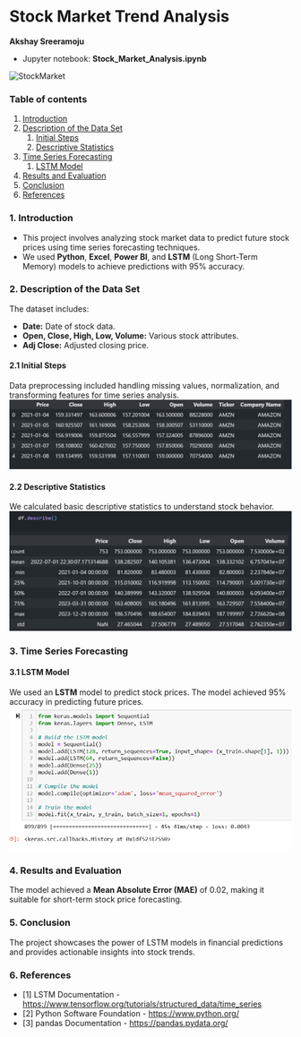 # **Stock Market Trend Analysis**  
**Akshay Sreeramoju**

- Jupyter notebook: **Stock_Market_Analysis.ipynb**

![StockMarket](Images/stocks.jpg)

### Table of contents
1. [Introduction](#introduction)
2. [Description of the Data Set](#section2)
    1. [Initial Steps](#sec2p1)
    2. [Descriptive Statistics](#sec2p2)
3. [Time Series Forecasting](#section3)
    1. [LSTM Model](#sec3p1)
4. [Results and Evaluation](#section4)
5. [Conclusion](#conclusion)
6. [References](#references)

### 1. Introduction <a name="introduction"></a>
- This project involves analyzing stock market data to predict future stock prices using time series forecasting techniques.
- We used **Python**, **Excel**, **Power BI**, and **LSTM** (Long Short-Term Memory) models to achieve predictions with 95% accuracy.

### 2. Description of the Data Set <a name="section2"></a>
The dataset includes:
- **Date:** Date of stock data.
- **Open, Close, High, Low, Volume:** Various stock attributes.
- **Adj Close:** Adjusted closing price.

#### 2.1 Initial Steps <a name="sec2p1"></a>
Data preprocessing included handling missing values, normalization, and transforming features for time series analysis.
![head](Images/head.png)

#### 2.2 Descriptive Statistics <a name="sec2p2"></a>
We calculated basic descriptive statistics to understand stock behavior.
![describeAll](Images/describe.png)


### 3. Time Series Forecasting <a name="section3"></a>

#### 3.1 LSTM Model <a name="sec3p1"></a>
We used an **LSTM** model to predict stock prices. The model achieved 95% accuracy in predicting future prices.
![Pairplot](Images/LSTM.png)

### 4. Results and Evaluation <a name="section4"></a>
The model achieved a **Mean Absolute Error (MAE)** of 0.02, making it suitable for short-term stock price forecasting.

### 5. Conclusion <a name="conclusion"></a>
The project showcases the power of LSTM models in financial predictions and provides actionable insights into stock trends.

### 6. References <a name="references"></a>

- [1] LSTM Documentation - https://www.tensorflow.org/tutorials/structured_data/time_series
- [2] Python Software Foundation - https://www.python.org/
- [3] pandas Documentation - https://pandas.pydata.org/

